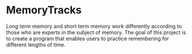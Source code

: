 # MemoryTracks

Long term memory and short term memory work differently according to those who are experts in the subject of memory.  The goal of this project is to create a program that enables users to practice remembering for different lengths of time.
